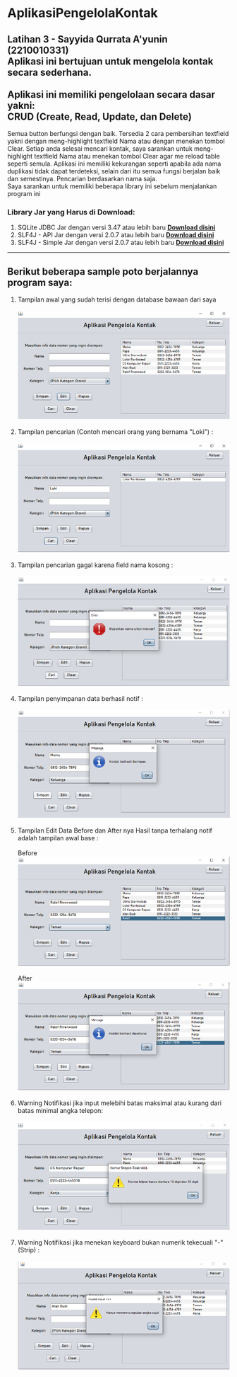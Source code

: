 # AplikasiPengelolaKontak
 Latihan 3  - Sayyida Qurrata A'yunin (2210010331) <br>
 Aplikasi ini bertujuan untuk mengelola kontak secara sederhana. <br><br> Aplikasi ini memiliki pengelolaan secara dasar yakni: <br>CRUD (Create, Read, Update, dan Delete)<br>
  ---
 Semua button berfungsi dengan baik. Tersedia 2 cara pembersihan textfield yakni dengan meng-highlight textfield Nama atau dengan menekan tombol Clear.
 Setiap anda selesai mencari kontak, saya sarankan untuk meng-highlight textfield Nama atau menekan tombol Clear agar me reload table seperti semula.
 Aplikasi ini memiliki kekurangan seperti apabila ada nama duplikasi tidak dapat terdeteksi, selain dari itu semua fungsi berjalan baik dan semestinya. Pencarian berdasarkan nama saja.
<br>
Saya sarankan untuk memiliki beberapa library ini sebelum menjalankan program ini
### Library Jar yang Harus di Download:<br>
1. SQLite JDBC Jar dengan versi 3.47 atau lebih baru [**Download disini**](http://www.java2s.com/Code/Jar/s/Downloadsqlitejdbc372jar.htm)<br>
2. SLF4J - API Jar dengan versi 2.0.7 atau lebih baru [**Download disini**](https://repo1.maven.org/maven2/org/slf4j/slf4j-api/2.0.7/)<br>
3. SLF4J - Simple Jar dengan versi 2.0.7 atau lebih baru [**Download disini**](https://repo1.maven.org/maven2/org/slf4j/slf4j-simple/2.0.7/)
___
## Berikut beberapa sample poto berjalannya program saya:
1. Tampilan awal yang sudah terisi dengan database bawaan dari saya<br><br>
![App Screenshot](https://github.com/QorryNezt/AplikasiPengelolaKontak/blob/main/sample%20pics/base.png?raw=true) <br><br>
2. Tampilan pencarian (Contoh mencari orang yang bernama "Loki") :<br><br>
![App Screenshot](https://github.com/QorryNezt/AplikasiPengelolaKontak/blob/main/sample%20pics/cari.png?raw=true) <br><br>
3. Tampilan pencarian gagal karena field nama kosong :<br><br>
![App Screenshot](https://github.com/QorryNezt/AplikasiPengelolaKontak/blob/main/sample%20pics/error_search.png?raw=true) <br><br>
4. Tampilan penyimpanan data berhasil notif :<br><br>
![App Screenshot](https://github.com/QorryNezt/AplikasiPengelolaKontak/blob/main/sample%20pics/simpan.png?raw=true) <br><br>
5. Tampilan Edit Data Before dan After nya Hasil tanpa terhalang notif adalah tampilan awal base :<br><br>
Before<br>
![App Screenshot](https://github.com/QorryNezt/AplikasiPengelolaKontak/blob/main/sample%20pics/edit_before.png?raw=true) <br><br>
After<br>
![App Screenshot](https://github.com/QorryNezt/AplikasiPengelolaKontak/blob/main/sample%20pics/edit_after.png?raw=true) <br><br>
6. Warning Notifikasi jika input melebihi batas maksimal atau kurang dari batas minimal angka telepon:<br><br>
![App Screenshot](https://github.com/QorryNezt/AplikasiPengelolaKontak/blob/main/sample%20pics/warn_limit.png?raw=true) <br><br>
7. Warning Notifikasi jika menekan keyboard bukan numerik tekecuali "-" (Strip) :<br><br>
![App Screenshot](https://github.com/QorryNezt/AplikasiPengelolaKontak/blob/main/sample%20pics/warn_num.png?raw=true) <br><br>
